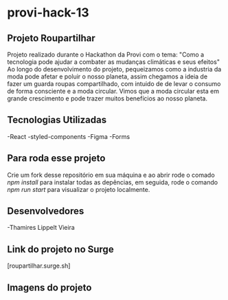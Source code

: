 # provi-hack-13
 
## Projeto Roupartilhar

Projeto realizado durante o Hackathon da Provi com o tema: "Como a tecnologia pode ajudar a combater as mudanças climáticas e seus efeitos"
Ao longo do desenvolvimento do projeto, pequeizamos como a industria da moda pode afetar e poluir o nosso planeta, assim chegamos a ideia de fazer um guarda roupas compartilhado, com intuido de de levar o consumo de forma consciente e a moda circular. Vimos que a moda circular esta em grande crescimento e pode trazer muitos benefícios ao nosso planeta.

##  Tecnologias Utilizadas
-React
-styled-components
-Figma
-Forms

## Para roda esse projeto
Crie um fork desse repositório em sua máquina e ao abrir rode o comado *npm install* para instalar todas as depências, em seguida, rode o comando *npm run start* para visualizar o projeto localmente.

## Desenvolvedores
-Thamires Lippelt Vieira


## Link do projeto no Surge
[roupartilhar.surge.sh]
## Imagens do projeto

